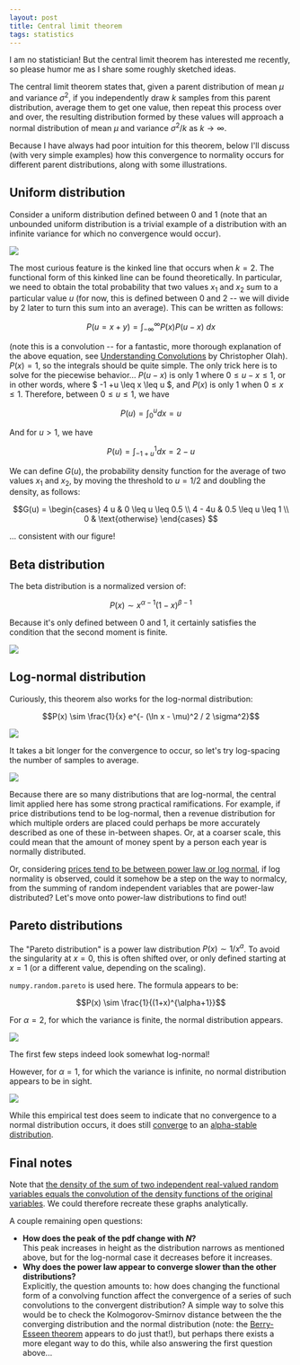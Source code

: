 ```yaml
---
layout: post
title: Central limit theorem
tags: statistics
---
```


I am no statistician! But the central limit theorem has interested me recently, so please humor me as I share some roughly sketched ideas.  

The central limit theorem states that, given a parent distribution of mean $\mu$ and variance $\sigma^2$, if you independently draw $k$ samples from this parent distribution, average them to get one value, then repeat this process over and over, the resulting distribution formed by these values will approach a normal distribution of mean $\mu$ and variance $\sigma^2/k$ as $k \to \infty$.

Because I have always had poor intuition for this theorem, below I'll discuss (with very simple examples) how this convergence to normality occurs for different parent distributions, along with some illustrations.

## Uniform distribution
Consider a uniform distribution defined between 0 and 1 (note that an unbounded uniform distribution is a trivial example of a distribution with an infinite variance for which no convergence would occur).

<img src="../images/2018-08-26-central-limit-theorem/uniform.png">

The most curious feature is the kinked line that occurs when $k=2$. The functional form of this kinked line can be found theoretically. In particular, we need to obtain the total probability that two values $x_1$ and $x_2$ sum to a particular value $u$ (for now, this is defined between $0$ and $2$ -- we will divide by $2$ later to turn this sum into an average). This can be written as follows:

$$P(u = x + y) = \int_{-\infty}^{\infty} P(x) P(u - x) \ dx$$

(note this is a convolution -- for a fantastic, more thorough explanation of the above equation, see [Understanding Convolutions](http://colah.github.io/posts/2014-07-Understanding-Convolutions/) by Christopher Olah). $P(x) = 1$, so the integrals should be quite simple. The only trick here is to solve for the piecewise behavior... $P(u - x)$ is only $1$ where $0 \leq u - x \leq 1$, or in other words, where $ -1 +u \leq x \leq u $, and $P(x)$ is only $1$ when $0 \leq x \leq 1$. Therefore, between $0 \leq u \leq 1$, we have

$$P(u) = \int_{0}^{u} dx = u$$ 

And for $u>1$, we have

$$P(u) = \int_{-1+u}^{1} dx = 2 - u$$

We can define $G(u)$, the probability density function for the average of two values $x_1$ and $x_2$, by moving the threshold to $u=1/2$ and doubling the density, as follows:

$$G(u) = 
\begin{cases}
4 u & 0 \leq u \leq 0.5 \\
4 - 4u & 0.5 \leq u \leq 1 \\
0 & \text{otherwise}
\end{cases}
$$

... consistent with our figure!

## Beta distribution
The beta distribution is a normalized version of:

$$P(x) \sim x^{\alpha-1} (1-x)^{\beta -1}$$

Because it's only defined between 0 and 1, it certainly satisfies the condition that the second moment is finite.

<img src="../images/2018-08-26-central-limit-theorem/beta.png">

## Log-normal distribution
Curiously, this theorem also works for the log-normal distribution:

$$P(x) \sim \frac{1}{x} e^{- (\ln x - \mu)^2 / 2 \sigma^2}$$

<img src="../images/2018-08-26-central-limit-theorem/lognormal.png">

It takes a bit longer for the convergence to occur, so let's try log-spacing the number of samples to average.

<img src="../images/2018-08-26-central-limit-theorem/lognormal_log.png">

Because there are so many distributions that are log-normal, the central limit applied here has some strong practical ramifications. For example, if price distributions tend to be log-normal, then a revenue distribution for which multiple orders are placed could perhaps be more accurately described as one of these in-between shapes. Or, at a coarser scale, this could mean that the amount of money spent by a person each year is normally distributed.

Or, considering [prices tend to be between power law or log normal](https://link.springer.com/content/pdf/10.1007%2Fs00191-009-0142-z.pdf), if log normality is observed, could it somehow be a step on the way to normalcy, from the summing of random independent variables that are power-law distributed? Let's move onto power-law distributions to find out!

## Pareto distributions
The "Pareto distribution" is a power law distribution $P(x) \sim 1/x^a$. To avoid the singularity at $x=0$, this is often shifted over, or only defined starting at $x=1$ (or a different value, depending on the scaling).

`numpy.random.pareto` is used here. The formula appears to be:

$$P(x) \sim \frac{1}{(1+x)^{\alpha+1}}$$

For $\alpha = 2$, for which the variance is finite, the normal distribution appears.

<img src="../images/2018-08-26-central-limit-theorem/pareto2.png">

The first few steps indeed look somewhat log-normal!

However, for $\alpha =1$, for which the variance is infinite, no normal distribution appears to be in sight.

<img src="../images/2018-08-26-central-limit-theorem/pareto1.png">

While this empirical test does seem to indicate that no convergence to a normal distribution occurs, it does still [converge](https://en.wikipedia.org/wiki/Central_limit_theorem) to an [alpha-stable distribution](https://en.wikipedia.org/wiki/Stable_distribution).

## Final notes
Note that [the density of the sum of two independent real-valued random variables equals the convolution of the density functions of the original variables](https://en.wikipedia.org/w/index.php?title=Illustration_of_the_central_limit_theorem&gettingStartedReturn=true). We could therefore recreate these graphs analytically.

A couple remaining open questions:

* **How does the peak of the pdf change with $N$?** <br> This peak increases in height as the distribution narrows as mentioned above, but for the log-normal case it decreases before it increases.
* **Why does the power law appear to converge slower than the other distributions?** <br> Explicitly, the question amounts to: how does changing the functional form of a convolving function affect the convergence of a series of such convolutions to the convergent distribution? A simple way to solve this would be to check the Kolmogorov-Smirnov distance between the the converging distribution and the normal distribution (note: the [Berry-Esseen theorem](https://en.wikipedia.org/wiki/Berry%E2%80%93Esseen_theorem) appears to do just that!), but perhaps there exists a more elegant way to do this, while also answering the first question above...

